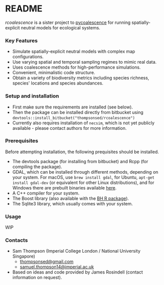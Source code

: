 # README #

*rcoalescence* is a sister project to [pycoalescence](http://pycoalescence.readthedocs.io/ "pycoalescence documentation") for running spatially-explicit neutral models for ecological systems.

### Key Features ###

* Simulate spatially-explicit neutral models with complex map configurations.
* Use varying spatial and temporal sampling regimes to mimic real data.
* Uses coalescence methods for high-performance simulations.
* Convenient, minimalistic code structure.
* Obtain a variety of biodiversity metrics including species richness, species' locations and 
  species abundances.

### Setup and installation ###

* First make sure the requirements are installed (see below).
* Then the package can be installed directly from bitbucket using ``devtools::install_bitbucket("thompsonsed/rcoalescence")``
* Currently also requires installation of ``necsim``, which is not yet publicly available - please 
contact authors for more information.

### Prerequisites ###

Before attempting installation, the following prequisites should be installed.

* The devtools package (for installing from bitbucket) and Rcpp (for compiling the package).
* GDAL, which can be installed through different methods, depending on your system. For macOS, use 
  ``brew install gdal``, for Ubuntu, ``apt-get install gdal-dev`` (or equivalent for other Linux
  distributions), and for Windows there are prebuilt binaries available
  [here](http://www.gisinternals.com/release.php).
* A C++ compiler for your system.
* The Boost library (also available with the [BH R package](https://cran.r-project.org/package=BH)).
* The Sqlite3 library, which usually comes with your system.

### Usage ###

WIP

### Contacts ###

* Sam Thompson (Imperial College London / National University Singapore)
	- thompsonsed@gmail.com
	- samuel.thompson14@imperial.ac.uk
* Based on ideas and code provided by James Rosindell (contact information on request).
